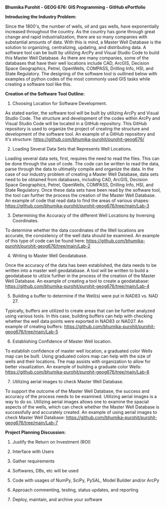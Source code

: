 **Bhumika Purohit - GEOG 676: GIS Programming - GitHub ePortfolio**



**Introducing the Industry Problem:**



Since the 1800's, the number of wells, oil and gas wells, have exponentially increased throughout the country. As the country has gone through great change and rapid industrialization, there are so many companies with substantial amounts of data. With this is mind, a Master Well Database is the solution to organizing, centralizing, updating, and distributing data. A software tool can be built by utilizing ArcPy and Visual Studio Code to build this Master Well Database. As there are many companies, some of the databases that have their well locations include CAD, ArcGIS, Decision Space Geographics, Petrel, OpenWells, COMPASS, Drilling Info, HSI, and State Regulatory. The designing of the software tool is outlined below with examples of python codes of the most commonly used GIS tasks while creating a software tool like this.






**Creation of the Software Tool Outline:**



1. Choosing Location for Software Development.



As stated earlier, the software tool will be built by utilizing ArcPy and Visual Studio Code. The structure and development of the codes within ArcPy and Visual Studio Code will be located in a GitHub repository. This GitHub repository is used to organize the project of creating the structure and development of the software tool. An example of a GitHub repository and it's structure: https://github.com/bhumika-purohit/purohit-geog676/






2. Loading Several Data Sets that Represents Well Locations.



Loading several data sets, first, requires the need to read the files. This can be done through the use of code. The code can be written to read the data, parse through the data to ultimatily compile and organize the data. In the case of our industry problem of creating a Master Well Database, data sets need to be obtained from databases, including CAD, ArcGIS, Decision Space Geographics, Petrel, OpenWells, COMPASS, Drilling Info, HSI, and State Regulatory. Once these data sets have been read by the software tool, the tool can further the process the creation of the Master Well Database. An example of code that read data to find the areas of various shapes: https://github.com/bhumika-purohit/purohit-geog676/tree/main/Lab-3






3. Determining the Accuracy of the different Well Locations by Inversing Coordinates.



To determine whether the data coordinates of the Well locations are accurate, the consistency of the well data should be examined. An example of this type of code can be found here: https://github.com/bhumika-purohit/purohit-geog676/tree/main/Lab-2






4. Writing to Master Well Geodatabase.



Once the accuracy of the data has been established, the data needs to be written into a master well geodatabase. A tool will be written to build a geodatabase to utilzie further in the process of the creation of the Master Well Database. An example of creating a tool to create a geodatabase: https://github.com/bhumika-purohit/purohit-geog676/tree/main/Lab-4






5. Building a buffer to determine if the Well(s) were put in NAD83 vs. NAD 27.



Typically, buffers are utilized to create areas that can be further analyzed using various tools. In this case, building buffers can help with checking whether the well data points were exported in NAD83 or NAD27. An example of creating buffers: https://github.com/bhumika-purohit/purohit-geog676/tree/main/Lab-5






6. Establishing Confidence of Master Well location.



To establish confidence of master well location, a graduated color Wells map can be built. Using graduated colors map can help with the size of wells and their locations. The map assists with organization to allow for better visualization. An example of building a graduate color Wells: https://github.com/bhumika-purohit/purohit-geog676/tree/main/Lab-6






7. Utilizing aerial images to check Master Well Database.



To support the outcome of the Master Well Database, the success and accuracy of the process needs to be examined. Utilizing aerial images is a way to do so. Utilizing aerial images allows one to examine the spacial aspects of the wells, which can check whether the Master Well Database is successfully and accurately created. An example of using aerial images to check Master Well Database: https://github.com/bhumika-purohit/purohit-geog676/tree/main/Lab-7





**Project Planning Discussion:**



1. Justify the Return on Investment (ROI)



2. Interface with Users



3. Gather requirements



4. Softwares, DBs, etc will be used



5. Code with usages of NumPy, SciPy, PySAL, Model Builder and/or ArcPy



6. Approach commenting, testing, status updates, and reporting



7. Deploy, maintain, and archive your software



